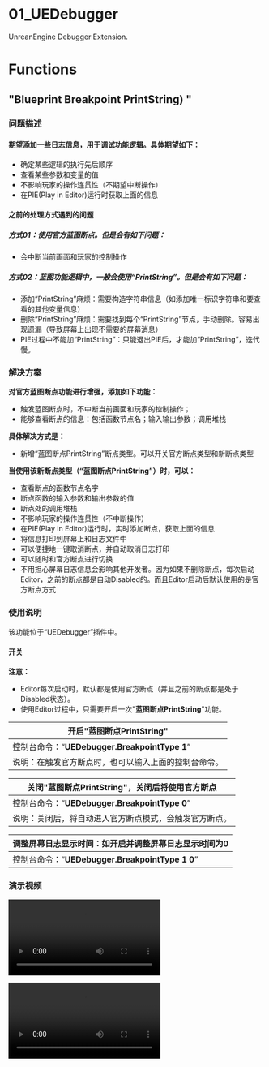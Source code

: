 # 01_UEDebugger
UnreanEngine Debugger Extension.



# Functions



## "Blueprint Breakpoint PrintString) "



### 问题描述

#### 期望添加一些日志信息，用于调试功能逻辑。具体期望如下：

- 确定某些逻辑的执行先后顺序
- 查看某些参数和变量的值
- 不影响玩家的操作连贯性（不期望中断操作）
- 在PIE(Play     in Editor)运行时获取上面的信息

#### 之前的处理方式遇到的问题

##### 方式01：使用官方蓝图断点。但是会有如下问题：

-  会中断当前画面和玩家的控制操作

##### 方式02：蓝图功能逻辑中，一般会使用“PrintString”。但是会有如下问题：

- 添加“PrintString”麻烦：需要构造字符串信息（如添加唯一标识字符串和要查看的其他变量信息）
- 删除“PrintString”麻烦：需要找到每个“PrintString”节点，手动删除。容易出现遗漏（导致屏幕上出现不需要的屏幕消息）
- PIE过程中不能加“PrintString”：只能退出PIE后，才能加“PrintString”，迭代慢。

### 解决方案

**对官方蓝图断点功能进行增强，添加如下功能：**

- 触发蓝图断点时，不中断当前画面和玩家的控制操作；
- 能够查看断点的信息：包括函数节点名；输入输出参数；调用堆栈

**具体解决方式是：**

- 新增“蓝图断点PrintString”断点类型。可以开关官方断点类型和新断点类型

**当使用该新断点类型（“蓝图断点PrintString”）时，可以：**

- 查看断点的函数节点名字
- 断点函数的输入参数和输出参数的值
- 断点处的调用堆栈
- 不影响玩家的操作连贯性（不中断操作）
- 在PIE(Play     in Editor)运行时，实时添加断点，获取上面的信息
- 将信息打印到屏幕上和日志文件中
- 可以便捷地一键取消断点，并自动取消日志打印
- 可以随时和官方断点进行切换
- 不用担心屏幕日志信息会影响其他开发者。因为如果不删除断点，每次启动Editor，之前的断点都是自动Disabled的。而且Editor启动后默认使用的是官方断点方式

### 使用说明

该功能位于“UEDebugger”插件中。

#### 开关

**注意：**

- Editor每次启动时，默认都是使用官方断点（并且之前的断点都是处于Disabled状态）。
- 使用Editor过程中，只需要开启一次"**蓝图断点PrintString**"功能。

| 开启"**蓝图断点PrintString**"                      |
| --------------------------------------------------------- |
| 控制台命令：“**UEDebugger.BreakpointType 1**”             |
| 说明：在触发官方断点时，也可以输入上面的控制台命令。      |

| 关闭"**蓝图断点PrintString**"，关闭后将使用官方断点       |
| --------------------------------------------------------- |
| 控制台命令：“**UEDebugger.BreakpointType 0**”             |
| 说明：关闭后，将自动进入官方断点模式，会触发官方断点。    |

| 调整屏幕日志显示时间：如开启并调整屏幕日志显示时间为0|
| --------------------------------------------------------- |
| 控制台命令：“**UEDebugger.BreakpointType 1 0**”           |

### 演示视频
![Video](README.md.res/01_Media/01_BreakpointType/001_BreakpointType_PrintString_Video.mp4)

<video src="README.md.res/01_Media/01_BreakpointType/001_BreakpointType_PrintString_Video.mp4"></video>